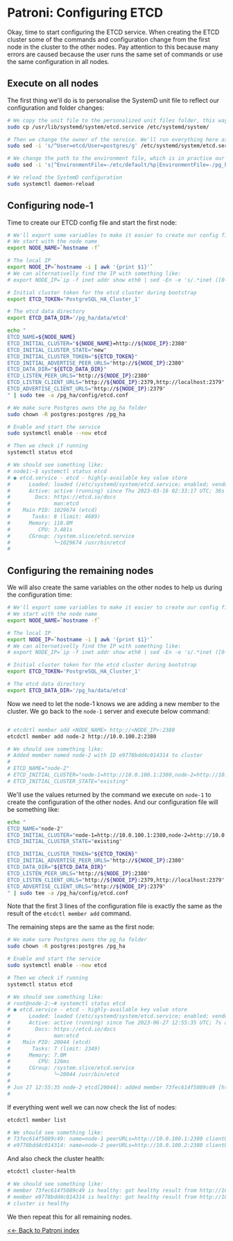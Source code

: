 # Patroni: Configuring ETCD

Okay, time to start configuring the ETCD service. When creating the ETCD cluster some of the commands and configuration change from the first node in the cluster to the other nodes. Pay attention to this because many errors are caused because the user runs the same set of commands or use the same configuration in all nodes.

## Execute on all nodes

The first thing we'll do is to personalise the SystemD unit file to reflect our configuration and folder changes:

```bash
# We copy the unit file to the personalized unit files folder, this way we don't risk to have our changes overwritten when updating our services
sudo cp /usr/lib/systemd/system/etcd.service /etc/systemd/system/

# Then we change the owner of the service. We'll run everything here as Postgres user
sudo sed -i 's/^User=etcd/User=postgres/g' /etc/systemd/system/etcd.service

# We change the path to the environment file, which is in practice our ETCD configuration file
sudo sed -i 's|^EnvironmentFile=-/etc/default/%p|EnvironmentFile=-/pg_ha/config/%p.conf|g' /etc/systemd/system/etcd.service

# We reload the SystemD configuration
sudo systemctl daemon-reload
```

## Configuring node-1

Time to create our ETCD config file and start the first node:

```bash
# We'll export some variables to make it easier to create our config file
# We start with the node name
export NODE_NAME=`hostname -f`

# The local IP
export NODE_IP=`hostname -i | awk '{print $1}'`
# We can alternativelly find the IP with something like:
# export NODE_IP=`ip -f inet addr show eth0 | sed -En -e 's/.*inet ([0-9.]+).*/\1/p'`

# Initial cluster token for the etcd cluster during bootstrap
export ETCD_TOKEN='PostgreSQL_HA_Cluster_1'

# The etcd data directory
export ETCD_DATA_DIR='/pg_ha/data/etcd'

echo "
ETCD_NAME=${NODE_NAME}
ETCD_INITIAL_CLUSTER="${NODE_NAME}=http://${NODE_IP}:2380"
ETCD_INITIAL_CLUSTER_STATE="new"
ETCD_INITIAL_CLUSTER_TOKEN="${ETCD_TOKEN}"
ETCD_INITIAL_ADVERTISE_PEER_URLS="http://${NODE_IP}:2380"
ETCD_DATA_DIR="${ETCD_DATA_DIR}"
ETCD_LISTEN_PEER_URLS="http://${NODE_IP}:2380"
ETCD_LISTEN_CLIENT_URLS="http://${NODE_IP}:2379,http://localhost:2379"
ETCD_ADVERTISE_CLIENT_URLS="http://${NODE_IP}:2379"
" | sudo tee -a /pg_ha/config/etcd.conf

# We make sure Postgres owns the pg_ha folder
sudo chown -R postgres:postgres /pg_ha

# Enable and start the service
sudo systemctl enable --now etcd

# Then we check if running
systemctl status etcd

# We should see something like:
# node1:~$ systemctl status etcd
# ● etcd.service - etcd - highly-available key value store
#      Loaded: loaded (/etc/systemd/system/etcd.service; enabled; vendor preset: enabled)
#      Active: active (running) since Thu 2023-03-16 02:33:17 UTC; 36s ago
#        Docs: https://etcd.io/docs
#              man:etcd
#    Main PID: 1029674 (etcd)
#       Tasks: 8 (limit: 4689)
#      Memory: 118.8M
#         CPU: 3.481s
#      CGroup: /system.slice/etcd.service
#              └─1029674 /usr/bin/etcd
# 
```

## Configuring the remaining nodes

We will also create the same variables on the other nodes to help us during the configuration time:

```bash
# We'll export some variables to make it easier to create our config file
# We start with the node name
export NODE_NAME=`hostname -f`

# The local IP
export NODE_IP=`hostname -i | awk '{print $1}'`
# We can alternativelly find the IP with something like:
# export NODE_IP=`ip -f inet addr show eth0 | sed -En -e 's/.*inet ([0-9.]+).*/\1/p'`

# Initial cluster token for the etcd cluster during bootstrap
export ETCD_TOKEN='PostgreSQL_HA_Cluster_1'

# The etcd data directory
export ETCD_DATA_DIR='/pg_ha/data/etcd'

```

Now we need to let the node-1 knows we are adding a new member to the cluster. We go back to the `node-1` server and execute below command:

```bash

# etcdctl member add <NODE_NAME> http://<NODE_IP>:2380
etcdctl member add node-2 http://10.0.100.2:2380

# We should see something like:
# Added member named node-2 with ID e9778bdd4c014314 to cluster
# 
# ETCD_NAME="node-2"
# ETCD_INITIAL_CLUSTER="node-1=http://10.0.100.1:2380,node-2=http://10.0.100.2:2380"
# ETCD_INITIAL_CLUSTER_STATE="existing"


```

We'll use the values returned by the command we execute on `node-1` to create the configuration of the other nodes. And our configuration file will be something like:

```bash
echo "
ETCD_NAME="node-2"
ETCD_INITIAL_CLUSTER="node-1=http://10.0.100.1:2380,node-2=http://10.0.100.2:2380"
ETCD_INITIAL_CLUSTER_STATE="existing"

ETCD_INITIAL_CLUSTER_TOKEN="${ETCD_TOKEN}"
ETCD_INITIAL_ADVERTISE_PEER_URLS="http://${NODE_IP}:2380"
ETCD_DATA_DIR="${ETCD_DATA_DIR}"
ETCD_LISTEN_PEER_URLS="http://${NODE_IP}:2380"
ETCD_LISTEN_CLIENT_URLS="http://${NODE_IP}:2379,http://localhost:2379"
ETCD_ADVERTISE_CLIENT_URLS="http://${NODE_IP}:2379"
" | sudo tee -a /pg_ha/config/etcd.conf

```

Note that the first 3 lines of the configuration file is exactly the same as the result of the `etcdctl member add` command.

The remaining steps are the same as the first node:

```bash
# We make sure Postgres owns the pg_ha folder
sudo chown -R postgres:postgres /pg_ha

# Enable and start the service
sudo systemctl enable --now etcd

# Then we check if running
systemctl status etcd

# We should see something like:
# root@node-2:~# systemctl status etcd
# ● etcd.service - etcd - highly-available key value store
#      Loaded: loaded (/etc/systemd/system/etcd.service; enabled; vendor preset: enabled)
#      Active: active (running) since Tue 2023-06-27 12:55:35 UTC; 7s ago
#        Docs: https://etcd.io/docs
#              man:etcd
#    Main PID: 20044 (etcd)
#       Tasks: 7 (limit: 2349)
#      Memory: 7.0M
#         CPU: 126ms
#      CGroup: /system.slice/etcd.service
#              └─20044 /usr/bin/etcd
# 
# Jun 27 12:55:35 node-2 etcd[20044]: added member 73fec614f5089c49 [http://10.0.100.28:2380] to cluster 19eb16c>
# 
```

If everything went well we can now check the list of nodes:

```bash
etcdctl member list

# We should see something like:
# 73fec614f5089c49: name=node-1 peerURLs=http://10.0.100.1:2380 clientURLs=http://10.0.100.1:2379 isLeader=true
# e9778bdd4c014314: name=node-2 peerURLs=http://10.0.100.2:2380 clientURLs=http://10.0.100.2:2379 isLeader=false
```

And also check the cluster health:

```bash
etcdctl cluster-health

# We should see something like:
# member 73fec614f5089c49 is healthy: got healthy result from http://10.0.100.1:2379
# member e9778bdd4c014314 is healthy: got healthy result from http://10.0.100.2:2379
# cluster is healthy
```

We then repeat this for all remaining nodes.


[<<- Back to Patroni index](/patroni)